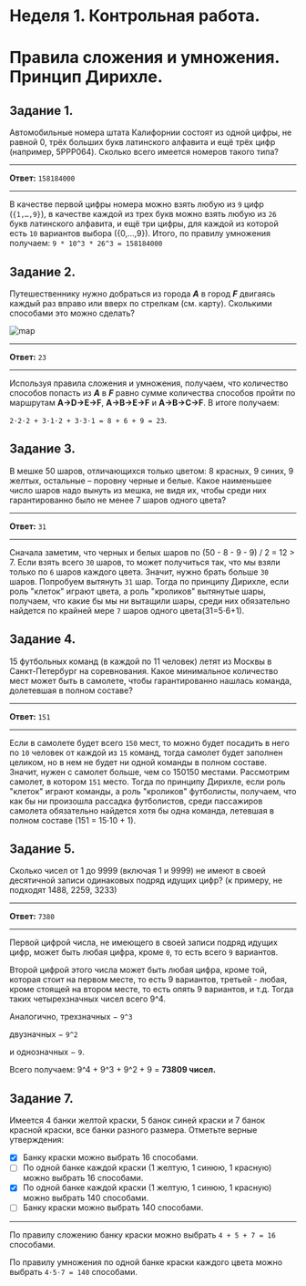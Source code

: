 # Неделя 1. Контрольная работа.
# Правила сложения и умножения. Принцип Дирихле.

## Задание 1.

Автомобильные номера штата Калифорнии состоят из одной цифры, не равной 0, трёх больших букв латинского алфавита и ещё трёх цифр (например, 5PPP064). Сколько всего имеется номеров такого типа?

---

**Ответ:**  `158184000`

---

В качестве первой цифры номера можно взять любую из `9` цифр (`{1,…,9}`), в качестве каждой из трех букв можно взять любую из `26` букв латинского алфавита, и ещё три цифры, для каждой из которой есть `10` вариантов выбора ({0,…,9}).  Итого, по правилу умножения получаем: `9 * 10^3 * 26^3 = 158184000`


## Задание 2.


Путешественнику нужно добраться из города **_A_** в город **_F_** двигаясь каждый раз вправо или вверх по стрелкам (см. карту). Сколькими способами это можно сделать?

![map](https://d3c33hcgiwev3.cloudfront.net/imageAssetProxy.v1/uinpZlSUEeWK4QoUuFbYxw_a9485eeaec1f9e70b65fef7fef57d41e_Screen-Shot-2015-09-06-at-15.42.17-pm.png?expiry=1593043200000&hmac=iRoT-11wg-6g1aOzqzH04xTNCV6In5WNxk1lq4-BoYU)

---

**Ответ:**  `23`

---

Используя правила сложения и умножения, получаем, что количество способов попасть из **_A_** в **_F_** равно сумме количества способов пройти по маршрутам **A→D→E→F**, **A→B→E→F** и **A→B→C→F**. В итоге получаем:
 
 `2⋅2⋅2 + 3⋅1⋅2 + 3⋅3⋅1 = 8 + 6 + 9 = 23`.

## Задание 3.

В мешке 50 шаров, отличающихся только цветом: 8 красных, 9 синих, 9 желтых, остальные – поровну черные и белые. Какое наименьшее число шаров надо вынуть из мешка, не видя их, чтобы среди них гарантированно было не менее 7 шаров одного цвета?

---

**Ответ:**  `31`

---

Сначала заметим, что черных и белых шаров по (50 - 8 - 9 - 9) / 2 = 12 > 7. Если взять всего `30` шаров, то может получиться так, что мы взяли только по `6` шаров каждого цвета. Значит, нужно брать больше `30` шаров. Попробуем вытянуть `31` шар. Тогда по принципу Дирихле, если роль "клеток" играют цвета, а роль "кроликов" вытянутые шары, получаем, что какие бы мы ни вытащили шары, среди них обязательно найдется по крайней мере `7` шаров одного цвета(31=5⋅6+1).

## Задание 4.

15 футбольных команд (в каждой по 11 человек) летят из Москвы в Санкт-Петербург на соревнования. Какое минимальное количество мест может быть в самолете, чтобы гарантированно нашлась команда, долетевшая в полном составе?

---

**Ответ:**  `151`

---

Если в самолете будет всего `150` мест, то можно будет посадить в него по `10` человек от каждой из `15` команд, тогда самолет будет заполнен целиком, но в нем не будет ни одной команды в полном составе. Значит, нужен с самолет больше, чем со 150150 местами. Рассмотрим самолет, в котором `151` место. Тогда по принципу Дирихле, если роль "клеток" играют команды, а роль "кроликов" футболисты, получаем, что как бы ни произошла рассадка футболистов, среди пассажиров самолета обязательно найдется хотя бы одна команда, летевшая в полном составе (151 = 15⋅10 + 1).


## Задание 5.

Сколько чисел от 1 до 9999 (включая 1 и 9999) не имеют в своей десятичной записи одинаковых подряд идущих цифр? (к примеру, не подходят 1488, 2259, 3233)

---

**Ответ:**  `7380`

---

Первой цифрой числа, не имеющего в своей записи подряд идущих цифр, может быть любая цифра, кроме `0`, то есть всего `9` вариантов. 

Второй цифрой этого числа может быть любая цифра, кроме той, которая стоит на первом месте, то есть 9 вариантов, третьей - любая, кроме стоящей на втором месте, то есть опять 9 вариантов, и т.д. Тогда таких четырехзначных чисел всего 9^4.
 
Аналогично, трехзначных − `9^3`

двузначных − `9^2`

и однозначных − `9`. 

Всего получаем: 9^4 + 9^3 + 9^2 + 9 = **73809 чисел.**


## Задание 7.

Имеется 4 банки желтой краски, 5 банок синей краски и 7 банок красной краски, все банки разного размера. Отметьте верные утверждения:


- [x] Банку краски можно выбрать 16 способами.
- [ ] По одной банке каждой краски (1 желтую, 1 синюю, 1 красную) можно выбрать 16 способами.
- [x] По одной банке каждой краски (1 желтую, 1 синюю, 1 красную) можно выбрать 140 способами.
- [ ] Банку краски можно выбрать 140 способами.

---

По правилу сложению банку краски можно выбрать `4 + 5 + 7 = 16` способами.

По правилу умножения по одной банке краски каждого цвета можно выбрать `4⋅5⋅7 = 140` способами.
